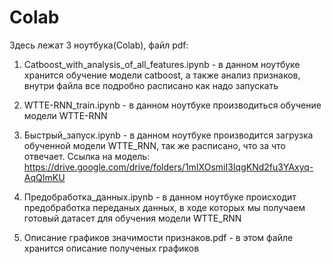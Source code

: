 # Colab

Здесь лежат 3 ноутбука(Colab), файл pdf:

1) Catboost_with_analysis_of_all_features.ipynb - в данном ноутбуке хранится обучение модели catboost, а также анализ признаков, внутри файла все подробно расписано как надо запускать

2) WTTE-RNN_train.ipynb - в данном ноутбуке производиться обучение модели WTTE-RNN

3) Быстрый_запуск.ipynb - в данном ноутбуке производится загрузка обученной модели WTTE_RNN, так же расписано, что за что отвечает. Ссылка на модель: https://drive.google.com/drive/folders/1mIXOsmiI3IqgKNd2fu3YAxyq-AqQImKU

4) Предобработка_данных.ipynb - в данном ноутбуке происходит предобработка переданых данных, в ходе которых мы получаем готовый датасет для обучения модели WTTE_RNN

5) Описание графиков значимости признаков.pdf - в этом файле хранится описание полученых графиков
